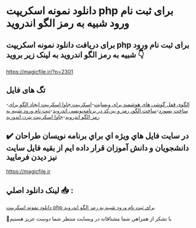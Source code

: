 # دانلود نمونه اسکریپت php برای ثبت نام ورود شبیه به رمز الگو اندروید

## برای دریافت دانلود نمونه اسکریپت php برای ثبت نام ورود شبیه به رمز الگو اندروید به لینک زیر بروید 👇

https://magicfile.ir/?p=2301

## تگ های فایل

-[الگوی قفل گوشی های هوشمند برای وبسایت](https://magicfile.ir/product/%d8%a7%d8%b3%da%a9%d8%b1%db%8c%d9%be%d8%aa-php-%d8%a8%d8%b1%d8%a7%db%8c-%d8%ab%d8%a8%d8%aa-%d9%86%d8%a7%d9%85-%d9%88%d8%b1%d9%88%d8%af-%d8%b4%d8%a8%db%8c%d9%87-%d8%a8%d9%87-%d8%b1%d9%85%d8%b2-%d8%a7%d9%84%da%af%d9%88-%d8%a7%d9%86%d8%af%d8%b1%d9%88%db%8c%d8%af/)-[اسکریپت جاوا اسکریپت ایجاد الگو برای ساخت پسورد](https://magicfile.ir/product/%d8%a7%d8%b3%da%a9%d8%b1%db%8c%d9%be%d8%aa-php-%d8%a8%d8%b1%d8%a7%db%8c-%d8%ab%d8%a8%d8%aa-%d9%86%d8%a7%d9%85-%d9%88%d8%b1%d9%88%d8%af-%d8%b4%d8%a8%db%8c%d9%87-%d8%a8%d9%87-%d8%b1%d9%85%d8%b2-%d8%a7%d9%84%da%af%d9%88-%d8%a7%d9%86%d8%af%d8%b1%d9%88%db%8c%d8%af/)-[ساخت الگو، رمز و پین‌کد در برنامه‌نویسی اندروید](https://magicfile.ir/product/%d8%a7%d8%b3%da%a9%d8%b1%db%8c%d9%be%d8%aa-php-%d8%a8%d8%b1%d8%a7%db%8c-%d8%ab%d8%a8%d8%aa-%d9%86%d8%a7%d9%85-%d9%88%d8%b1%d9%88%d8%af-%d8%b4%d8%a8%db%8c%d9%87-%d8%a8%d9%87-%d8%b1%d9%85%d8%b2-%d8%a7%d9%84%da%af%d9%88-%d8%a7%d9%86%d8%af%d8%b1%d9%88%db%8c%d8%af/)-[ثبت نام ورود شبیه به رمز الگو اندروید](https://magicfile.ir/product/%d8%a7%d8%b3%da%a9%d8%b1%db%8c%d9%be%d8%aa-php-%d8%a8%d8%b1%d8%a7%db%8c-%d8%ab%d8%a8%d8%aa-%d9%86%d8%a7%d9%85-%d9%88%d8%b1%d9%88%d8%af-%d8%b4%d8%a8%db%8c%d9%87-%d8%a8%d9%87-%d8%b1%d9%85%d8%b2-%d8%a7%d9%84%da%af%d9%88-%d8%a7%d9%86%d8%af%d8%b1%d9%88%db%8c%d8%af/)-[جاوا اسکریپت پترن اندورید](https://magicfile.ir/product/%d8%a7%d8%b3%da%a9%d8%b1%db%8c%d9%be%d8%aa-php-%d8%a8%d8%b1%d8%a7%db%8c-%d8%ab%d8%a8%d8%aa-%d9%86%d8%a7%d9%85-%d9%88%d8%b1%d9%88%d8%af-%d8%b4%d8%a8%db%8c%d9%87-%d8%a8%d9%87-%d8%b1%d9%85%d8%b2-%d8%a7%d9%84%da%af%d9%88-%d8%a7%d9%86%d8%af%d8%b1%d9%88%db%8c%d8%af/)

## ✔️ در سايت فايل هاي ويژه اي براي برنامه نويسان طراحان دانشجويان و دانش آموزان قرار داده ايم از بقيه فايل سايت نيز ديدن فرماييد

https://magicfile.ir


## لينک دانلود اصلي 📥 :

[دانلود نمونه اسکریپت php برای ثبت نام ورود شبیه به رمز الگو اندروید](https://magicfile.ir/product/%d8%a7%d8%b3%da%a9%d8%b1%db%8c%d9%be%d8%aa-php-%d8%a8%d8%b1%d8%a7%db%8c-%d8%ab%d8%a8%d8%aa-%d9%86%d8%a7%d9%85-%d9%88%d8%b1%d9%88%d8%af-%d8%b4%d8%a8%db%8c%d9%87-%d8%a8%d9%87-%d8%b1%d9%85%d8%b2-%d8%a7%d9%84%da%af%d9%88-%d8%a7%d9%86%d8%af%d8%b1%d9%88%db%8c%d8%af/) 


🙏با تشکر از همراهي شما مشتاقانه در وبسایت منتظر شما دوست عزیز هستیم

